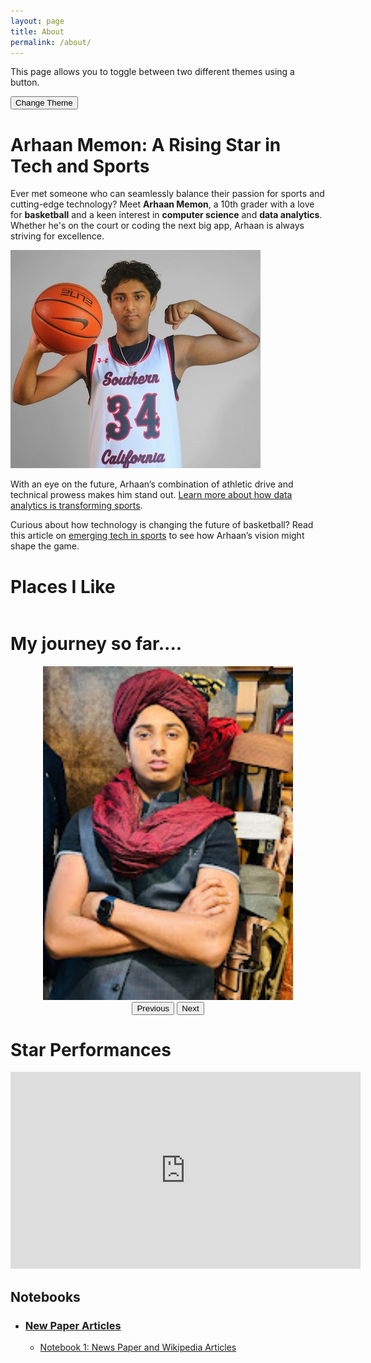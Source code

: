 ```yaml
---
layout: page
title: About
permalink: /about/
---
```


This page allows you to toggle between two different themes using a button.

<!-- Link to the default theme stylesheet 
<link id="default-theme" rel="stylesheet" href="{{ 'assets/css/styles.css' | relative_url }}"> -->
<link rel="stylesheet" href="{{ '/assets/css/main.css' | relative_url }}">
 
<button onclick="toggleTheme()">Change Theme</button>

<script>
  function toggleTheme() {
    const body = document.body;

    // If the current theme is blue, switch to red
    if (body.classList.contains('blue-theme')) {
      body.classList.remove('blue-theme');
      body.classList.add('red-theme');
    } else {
      // Otherwise, switch to blue
      body.classList.remove('red-theme');
      body.classList.add('blue-theme');
    }
  }

  // Set initial theme
  document.body.classList.add('blue-theme');  // Default theme
</script>


# Arhaan Memon: A Rising Star in Tech and Sports

Ever met someone who can seamlessly balance their passion for sports and cutting-edge technology? Meet **Arhaan Memon**, a 10th grader with a love for **basketball** and a keen interest in **computer science** and **data analytics**. Whether he's on the court or coding the next big app, Arhaan is always striving for excellence.

![Basketball Action](../images/arhaan-bball.jpg)

With an eye on the future, Arhaan’s combination of athletic drive and technical prowess makes him stand out. [Learn more about how data analytics is transforming sports](https://www.linkedin.com/pulse/game-changing-impact-data-analytics-sports-jon-flynn-fs5ie/).

Curious about how technology is changing the future of basketball? Read this article on [emerging tech in sports](https://www.sogeti.com/explore/reports/emerging-technologies-in-sports/) to see how Arhaan’s vision might shape the game.

<style>
    /* Style looks pretty compact, trace grid-container and grid-item in the code */
    .grid-container {
        display: grid;
        grid-template-columns: repeat(auto-fill, minmax(150px, 1fr)); /* Dynamic columns */
        gap: 10px;
    }
    .grid-item {
        text-align: center;
    }
    .grid-item img {
        width: 100%;
        height: 100px; /* Fixed height for uniformity */
        object-fit: contain; /* Ensure the image fits within the fixed height */
    }
    .grid-item p {
        margin: 5px 0; /* Add some margin for spacing */
        
    }
</style>

<!-- This grid_container class is for the CSS styling, the id is for JavaScript connection -->

# Places I Like
<div class="grid-container" id="grid_container">
    <!-- content will be added here by JavaScript -->
</div>

# My journey so far....
<div id="gallery-container" style="text-align: center;">
  <img id="gallery-image" src="../images/galary/image1.jpg" alt="Image Gallery" style="width: 400px; height: auto;">
  <br>
  <button id="prev-btn">Previous</button>
  <button id="next-btn">Next</button>
</div>

# Star Performances

<iframe width="560" height="315" src="https://www.youtube.com/embed/H-LcQApiDPs?si=Fs4qNbc2NrPilHFV" title="YouTube video player" frameborder="0" allow="accelerometer; autoplay; clipboard-write; encrypted-media; gyroscope; picture-in-picture; web-share" referrerpolicy="strict-origin-when-cross-origin" allowfullscreen></iframe>


## Notebooks

- ### [New Paper Articles](#data-analysis)
  - [Notebook 1: News Paper and Wikipedia Articles](../notebooks/arhaan.md)

<script src="https://utteranc.es/client.js"
        repo="ArhaanM123/arhaan_2025"
        issue-term="pathname"
        theme="github-dark-orange"
        crossorigin="anonymous"
        async>
</script>

<script>
    // 1. Make a connection to the HTML container defined in the HTML div
    var container = document.getElementById("grid_container"); // This container connects to the HTML div

    // 2. Define a JavaScript object for our http source and our data rows for the Living in the World grid
    var http_source = "https://upload.wikimedia.org/wikipedia/commons/";
    var living_in_the_world = [
        {"flag": "b/bb/Panorama_de_San_Diego.jpg", "reason": "This is where I roll!", "description": "San Diego - Live Here"},
        {"flag": "3/3a/Full_Denver_skyline.jpg", "reason": "Love going there!", "description": "Denver - My cousins live here"},
        {"flag": "8/86/The_Arch_of_Cabo_San_Lucas.jpg", "reason": "Lots of fun!", "description": "Cabo, San Lucas - Vacationing"},
        {"flag": "7/73/Taj_Mahal_Palace_Hotel.jpg", "reason" : "Great Food!", "description": "Mumbai - Parents Childhood"},
    ]; 
    
    // 3a. Consider how to update style count for size of container
    // The grid-template-columns has been defined as dynamic with auto-fill and minmax

    // 3b. Build grid items inside of our container for each row of data
    for (const location of living_in_the_world) {
        // Create a "div" with "class grid-item" for each row
        var gridItem = document.createElement("div");
        gridItem.className = "grid-item";  // This class name connects the gridItem to the CSS style elements
        // Add "img" HTML tag for the flag
        var img = document.createElement("img");
        img.src = http_source + location.flag; // concatenate the source and flag
        img.alt = location.flag + " Flag"; // add alt text for accessibility

        // Add "p" HTML tag for the description
        var description = document.createElement("p");
        description.textContent = location.description; // extract the description

        // Add "p" HTML tag for the greeting
        var reason = document.createElement("p");
        reason.textContent = location.reason;  // extract the greeting

        // Append img and p HTML tags to the grid item DIV
        gridItem.appendChild(img);
        gridItem.appendChild(description);
        gridItem.appendChild(reason);

        // Append the grid item DIV to the container DIV
        container.appendChild(gridItem);
    }
</script>

<script>
    // Array of image filenames located in the 'images' directory
    const imageFilenames = [
        "image1.jpg",
        "image2.jpg",
        "image3.jpg",
        "image4.jpg",
        "image5.jpg",
        "image6.jpg"

    ];

    let currentIndex = 0;  // To keep track of the currently displayed image

    // Reference to the gallery image element
    const galleryImage = document.getElementById('gallery-image');

    // Function to update the displayed image
    function updateImage() {
        galleryImage.src = `../images/galary/${imageFilenames[currentIndex]}`;
        galleryImage.alt = imageFilenames[currentIndex];
    }

    // Event listeners for the buttons
    document.getElementById('prev-btn').addEventListener('click', function() {
        currentIndex = (currentIndex > 0) ? currentIndex - 1 : imageFilenames.length - 1;
        updateImage();
    });

    document.getElementById('next-btn').addEventListener('click', function() {
        currentIndex = (currentIndex < imageFilenames.length - 1) ? currentIndex + 1 : 0;
        updateImage();
    });
</script>

